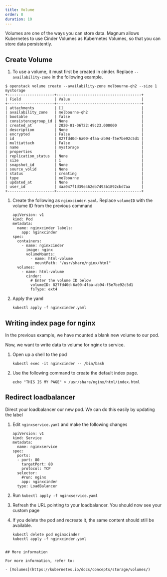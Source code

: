 ```yaml
---
title: Volume
order: 8
duration: 10
---
```


Volumes are one of the ways you can store data. Magnum allows Kubernetes to
use Cinder Volumes as Kubernetes Volumes, so that you can store data
persistently.

## Create Volume

1. To use a volume, it must first be created in cinder. Replace
   `--availability-zone` in the following example.

```
$ openstack volume create --availability-zone melbourne-qh2 --size 1 mystorage
+---------------------+--------------------------------------+
| Field               | Value                                |
+---------------------+--------------------------------------+
| attachments         | []                                   |
| availability_zone   | melbourne-qh2                        |
| bootable            | false                                |
| consistencygroup_id | None                                 |
| created_at          | 2020-01-06T22:49:23.000000           |
| description         | None                                 |
| encrypted           | False                                |
| id                  | 827fd40d-6a00-4faa-ab94-f5e7be92c5d1 |
| multiattach         | False                                |
| name                | mystorage                            |
| properties          |                                      |
| replication_status  | None                                 |
| size                | 1                                    |
| snapshot_id         | None                                 |
| source_volid        | None                                 |
| status              | creating                             |
| type                | melbourne                            |
| updated_at          | None                                 |
| user_id             | 4aa047f1d39e462eb7493b1892cbd7aa     |
+---------------------+--------------------------------------+
```

1. Create the following as `nginxcinder.yaml`. Replace `volumeID` with the
   volume ID from the previous command

	```
	apiVersion: v1
	kind: Pod
	metadata:
	  name: nginxcinder labels:
		app: nginxcinder
	spec:
	  containers:
		- name: nginxcinder
		  image: nginx
		  volumeMounts:
			- name: html-volume
			  mountPath: "/usr/share/nginx/html"
	  volumes:
		- name: html-volume
		  cinder:
			# Enter the volume ID below
			volumeID: 827fd40d-6a00-4faa-ab94-f5e7be92c5d1
			fsType: ext4
	```

1. Apply the yaml

	```
	kubectl apply -f nginxcinder.yaml
	```

## Writing index page for nginx

In the previous example, we have mounted a blank new volume to our pod.

Now, we want to write data to volume for nginx to service.

1. Open up a shell to the pod

	```
	kubectl exec -it nginxcinder -- /bin/bash
	```

1. Use the following command to create the default index page.

	```
	echo "THIS IS MY PAGE" > /usr/share/nginx/html/index.html
	```

## Redirect loadbalancer

Direct your loadbalancer our new pod. We can do this easily by updating the label

1. Edit `nginxservice.yaml` and make the following changes

	```
	apiVersion: v1
	kind: Service
	metadata:
	  name: nginxservice
	spec:
	  ports:
	  - port: 80
		targetPort: 80
		protocol: TCP
	  selector:
		#run: nginx
		app: nginxcinder
	  type: LoadBalancer
	```

1. Run `kubectl apply -f nginxservice.yaml`

1. Refresh the URL pointing to your loadbalancer. You should now see your custom page

1. If you delete the pod and recreate it, the same content should still be available.

	```
	kubectl delete pod nginxcinder
	kubectl apply -f nginxcinder.yaml
```

## More information

For more information, refer to:

- [Volumes](https://kubernetes.io/docs/concepts/storage/volumes/)
